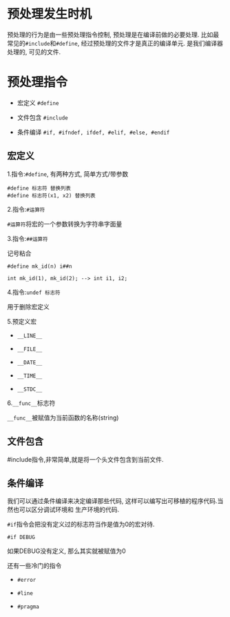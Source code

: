 预处理发生时机
===========================

预处理的行为是由一些预处理指令控制, 预处理是在编译前做的必要处理.
比如最常见的`#include`和`#define`, 经过预处理的文件才是真正的编译单元.
是我们编译器处理的, 可见的文件.

预处理指令
======================

+ 宏定义  `#define`

+ 文件包含 `#include`

+ 条件编译 `#if, #ifndef, ifdef, #elif, #else, #endif`

宏定义
--------------------


1.指令:`#define`, 有两种方式, 简单方式/带参数

```
#define 标志符 替换列表
#define 标志符(x1, x2) 替换列表
```


2.指令:`#运算符`

`#运算符`将宏的一个参数转换为字符串字面量


3.指令:`##运算符`

记号粘合

```
#define mk_id(n) i##n

int mk_id(1), mk_id(2); --> int i1, i2;
```

4.指令:`undef 标志符`

用于删除宏定义


5.预定义宏

+ `__LINE__`

+ `__FILE__`

+ `__DATE__`

+ `__TIME__`

+ `__STDC__`


6.`__func__`标志符

`__func__`被赋值为当前函数的名称(string)


文件包含
--------------------

#include指令,非常简单,就是将一个头文件包含到当前文件.


条件编译
---------------------

我们可以通过条件编译来决定编译那些代码, 这样可以编写出可移植的程序代码.当然也可以区分调试环境和
生产环境的代码.

`#if`指令会把没有定义过的标志符当作是值为0的宏对待.

```
#if DEBUG
```

如果DEBUG没有定义, 那么其实就被赋值为0

还有一些冷门的指令

+ `#error`

+ `#line`

+ `#pragma`
